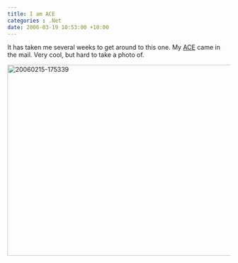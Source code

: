 ```yaml
---
title: I am ACE
categories : .Net
date: 2006-03-19 10:53:00 +10:00
---
```


<p>It has taken me several weeks to get around to this one. My <a href="/archive/2005/12/21/627.aspx" target="_blank">ACE</a> came in the mail. Very cool, but hard to take a photo of.</p><a href="/blogfiles/WindowsLiveWriter/IamACE_12006/20060215-175339.jpg"><img style="border-right: 0px; border-top: 0px; border-left: 0px; border-bottom: 0px" height="430" alt="20060215-175339" src="/blogfiles/WindowsLiveWriter/IamACE_12006/20060215-175339_thumb.jpg" width="644" border="0"></a>
